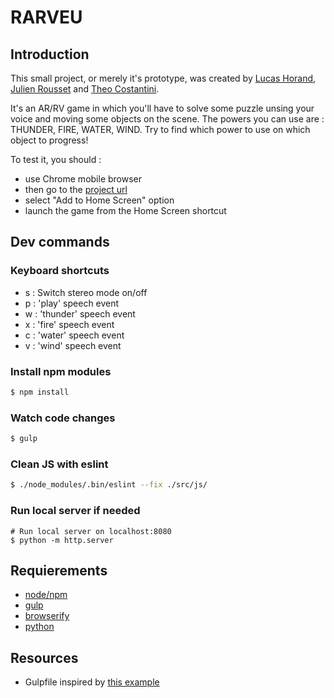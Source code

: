 # RARVEU

## Introduction

This small project, or merely it's prototype, was created by [Lucas Horand](http://luhof.fr), [Julien Rousset](http://julien-rousset.fr/) and [Theo Costantini](http://theocostantini.com).

It's an AR/RV game in which you'll have to solve some puzzle unsing your voice and moving some objects on the scene. The powers you can use are : THUNDER, FIRE, WATER, WIND.
Try to find which power to use on which object to progress!

To test it, you should :
- use Chrome mobile browser
- then go to the [project url](http://www.theocostantini.com/lab/projects/rarveu/)
- select "Add to Home Screen" option
- launch the game from the Home Screen shortcut

## Dev commands

### Keyboard shortcuts
- s : Switch stereo mode on/off
- p : 'play'    speech event
- w : 'thunder' speech event
- x : 'fire'    speech event
- c : 'water'   speech event
- v : 'wind'    speech event

### Install npm modules
```sh
$ npm install
```

### Watch code changes
```sh
$ gulp
```

### Clean JS with eslint
``` sh
$ ./node_modules/.bin/eslint --fix ./src/js/
```

### Run local server if needed
```
# Run local server on localhost:8080
$ python -m http.server
```

## Requierements
* [node/npm](https://nodejs.org/)
* [gulp](https://github.com/gulpjs/)
* [browserify](http://browserify.org/)
* [python](https://www.python.org/)

## Resources
* Gulpfile inspired by [this example](http://mikevalstar.com/post/fast-gulp-browserify-babelify-watchify-react-build/)

